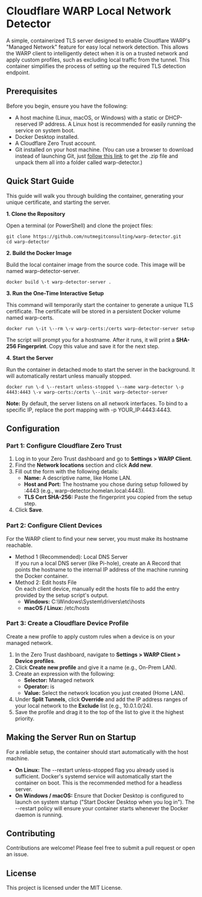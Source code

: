 # **Cloudflare WARP Local Network Detector**

A simple, containerized TLS server designed to enable Cloudflare WARP's "Managed Network" feature for easy local network detection. This allows the WARP client to intelligently detect when it is on a trusted network and apply custom profiles, such as excluding local traffic from the tunnel. This container simplifies the process of setting up the required TLS detection endpoint.

## **Prerequisites**

Before you begin, ensure you have the following:

* A host machine (Linux, macOS, or Windows) with a static or DHCP-reserved IP address. A Linux host is recommended for easily running the service on system boot.  
* Docker Desktop installed.  
* A Cloudflare Zero Trust account.  
* Git installed on your host machine. (You can use a browser to download instead of launching Git, just [follow this link](https://github.com/nutmegitconsulting/warp-detector/archive/refs/heads/main.zip) to get the .zip file and unpack them all into a folder called warp-detector.)

## **Quick Start Guide**

This guide will walk you through building the container, generating your unique certificate, and starting the server.

**1\. Clone the Repository**

Open a terminal (or PowerShell) and clone the project files:

```
git clone https://github.com/nutmegitconsulting/warp-detector.git  
cd warp-detector
```

**2\. Build the Docker Image**

Build the local container image from the source code. This image will be named warp-detector-server.

```
docker build \-t warp-detector-server .
```

**3\. Run the One-Time Interactive Setup**

This command will temporarily start the container to generate a unique TLS certificate. The certificate will be stored in a persistent Docker volume named warp-certs.

```
docker run \-it \--rm \-v warp-certs:/certs warp-detector-server setup
```

The script will prompt you for a hostname. After it runs, it will print a **SHA-256 Fingerprint**. Copy this value and save it for the next step.

**4\. Start the Server**

Run the container in detached mode to start the server in the background. It will automatically restart unless manually stopped.

```
docker run \-d \--restart unless-stopped \--name warp-detector \-p 4443:4443 \-v warp-certs:/certs \--init warp-detector-server
```

**Note:** By default, the server listens on all network interfaces. To bind to a specific IP, replace the port mapping with \-p YOUR\_IP:4443:4443.

## **Configuration**

### **Part 1: Configure Cloudflare Zero Trust**

1. Log in to your Zero Trust dashboard and go to **Settings \> WARP Client**.  
2. Find the **Network locations** section and click **Add new**.  
3. Fill out the form with the following details:  
   * **Name:** A descriptive name, like Home LAN.  
   * **Host and Port:** The hostname you chose during setup followed by :4443 (e.g., warp-detector.homelan.local:4443).  
   * **TLS Cert SHA-256:** Paste the fingerprint you copied from the setup step.  
4. Click **Save**.

### **Part 2: Configure Client Devices**

For the WARP client to find your new server, you must make its hostname reachable.

* Method 1 (Recommended): Local DNS Server  
  If you run a local DNS server (like Pi-hole), create an A Record that points the hostname to the internal IP address of the machine running the Docker container.  
* Method 2: Edit hosts File  
  On each client device, manually edit the hosts file to add the entry provided by the setup script's output.  
  * **Windows:** C:\\Windows\\System\\drivers\\etc\\hosts  
  * **macOS / Linux:** /etc/hosts

### **Part 3: Create a Cloudflare Device Profile**

Create a new profile to apply custom rules when a device is on your managed network.

1. In the Zero Trust dashboard, navigate to **Settings \> WARP Client \> Device profiles**.  
2. Click **Create new profile** and give it a name (e.g., On-Prem LAN).  
3. Create an expression with the following:  
   * **Selector:** Managed network  
   * **Operator:** is  
   * **Value:** Select the network location you just created (Home LAN).  
4. Under **Split Tunnels**, click **Override** and add the IP address ranges of your local network to the **Exclude** list (e.g., 10.0.1.0/24).  
5. Save the profile and drag it to the top of the list to give it the highest priority.

## **Making the Server Run on Startup**

For a reliable setup, the container should start automatically with the host machine.

* **On Linux:** The \--restart unless-stopped flag you already used is sufficient. Docker's systemd service will automatically start the container on boot. This is the recommended method for a headless server.  
* **On Windows / macOS:** Ensure that Docker Desktop is configured to launch on system startup ("Start Docker Desktop when you log in"). The \--restart policy will ensure your container starts whenever the Docker daemon is running.

## **Contributing**

Contributions are welcome\! Please feel free to submit a pull request or open an issue.

## **License**

This project is licensed under the MIT License.
